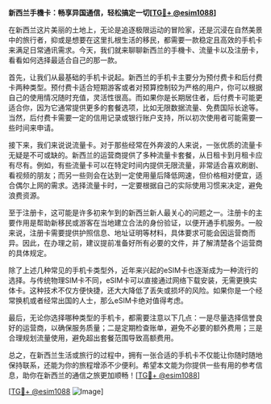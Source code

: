 **新西兰手機卡：畅享异国通信，轻松搞定一切[[TG💪+ @esim1088](https://t.me/s/esim1088)]**

在新西兰这片美丽的土地上，无论是追逐极限运动的冒险家，还是沉浸在自然美景中的旅行者，抑或是想要在这里扎根生活的移民，都需要一款稳定且高效的手机卡来满足日常通讯需求。今天，我们就来聊聊新西兰的手機卡、流量卡以及注册卡，看看如何选择最适合自己的那一款。

首先，让我们从最基础的手机卡说起。新西兰的手机卡主要分为预付费卡和后付费卡两种类型。预付费卡适合短期游客或者对预算控制较为严格的用户，你可以根据自己的使用情况随时充值，灵活性很高。而如果你是长期居住者，后付费卡可能更适合你，因为它通常提供更多的套餐选项，比如无限数据流量、免费国际长途等。当然，后付费卡需要一定的信用记录或银行账户支持，所以初次使用者可能需要一些时间来申请。

接下来，我们来说说流量卡。对于那些经常在外奔波的人来说，一张优质的流量卡无疑是不可或缺的。新西兰的运营商提供了多种流量卡套餐，从日租卡到月租卡应有尽有。例如，有些流量卡可以在特定时间内提供无限流量，非常适合喜欢刷剧、看视频的朋友；而另一些则会在达到一定使用量后降低网速，但价格相对便宜，适合偶尔上网的需求。选择流量卡时，一定要根据自己的实际使用习惯来决定，避免浪费资源。

至于注册卡，这可能是许多初来乍到的新西兰新人最关心的问题之一。注册卡的主要作用是帮助新移民或游客在当地建立合法的身份验证，以便开通手机服务。一般来说，注册卡需要提供护照信息、地址证明等材料，具体要求可能会因运营商而异。因此，在办理之前，建议提前准备好所有必要的文件，并了解清楚各个运营商的具体规定。

除了上述几种常见的手机卡类型外，近年来兴起的eSIM卡也逐渐成为一种流行的选择。与传统物理SIM卡不同，eSIM卡可以直接通过网络下载安装，无需更换实体卡。这种技术不仅方便快捷，还大大降低了丢失或损坏的风险。如果你是一个经常换机或者经常出国的人士，那么eSIM卡绝对值得考虑。

最后，无论你选择哪种类型的手机卡，都需要注意以下几点：一是尽量选择信誉良好的运营商，以确保服务质量；二是定期检查账单，避免不必要的额外费用；三是合理规划流量使用，避免超出套餐范围导致高额费用。

总之，在新西兰生活或旅行的过程中，拥有一张合适的手机卡不仅能让你随时随地保持联系，还能为你的旅程增添不少便利。希望本文能为你提供一些有用的参考信息，助你在新西兰的通信之旅更加顺畅！[[TG💪+ @esim1088](https://t.me/s/esim1088)]

[[TG💪+ @esim1088](https://t.me/s/esim1088) ![Image](https://i.postimg.cc/4NQfJmqS/Snipaste-2025-05-13-00-14-12.png)]